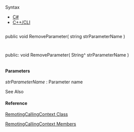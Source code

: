 Syntax

* [C#](#i-syntax-CS)
* [C++/CLI](#i-syntax-CPP2005)

```
```
public void RemoveParameter( 
   string strParameterName
)
```
```

```
```
public:
void RemoveParameter( 
   String^ strParameterName
)
```
```

#### Parameters

*strParameterName*
:   Parameter name



See Also

#### Reference

[RemotingCallingContext Class](Eplan.EplApi.AFu~Eplan.EplApi.RemoteServer.RemotingCallingContext.html)
  
[RemotingCallingContext Members](Eplan.EplApi.AFu~Eplan.EplApi.RemoteServer.RemotingCallingContext_members.html)
